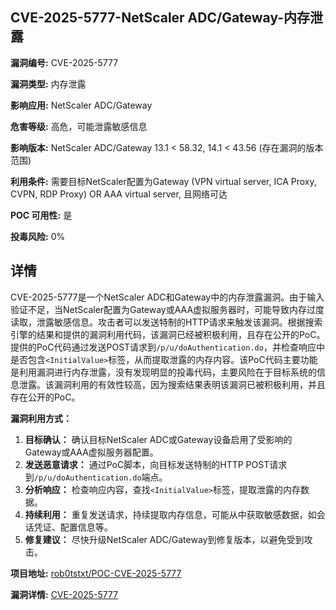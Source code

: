 ## CVE-2025-5777-NetScaler ADC/Gateway-内存泄露

**漏洞编号:** CVE-2025-5777

**漏洞类型:** 内存泄露

**影响应用:** NetScaler ADC/Gateway

**危害等级:** 高危，可能泄露敏感信息

**影响版本:** NetScaler ADC/Gateway 13.1 < 58.32, 14.1 < 43.56 (存在漏洞的版本范围)

**利用条件:** 需要目标NetScaler配置为Gateway (VPN virtual server, ICA Proxy, CVPN, RDP Proxy) OR AAA virtual server, 且网络可达

**POC 可用性:** 是

**投毒风险:** 0%

## 详情

CVE-2025-5777是一个NetScaler ADC和Gateway中的内存泄露漏洞。由于输入验证不足，当NetScaler配置为Gateway或AAA虚拟服务器时，可能导致内存过度读取，泄露敏感信息。攻击者可以发送特制的HTTP请求来触发该漏洞。根据搜索引擎的结果和提供的漏洞利用代码，该漏洞已经被积极利用，且存在公开的PoC。提供的PoC代码通过发送POST请求到`/p/u/doAuthentication.do`，并检查响应中是否包含`<InitialValue>`标签，从而提取泄露的内存内容。该PoC代码主要功能是利用漏洞进行内存泄露，没有发现明显的投毒代码，主要风险在于目标系统的信息泄露。该漏洞利用的有效性较高，因为搜索结果表明该漏洞已被积极利用，并且存在公开的PoC。

**漏洞利用方式：**

1.  **目标确认：** 确认目标NetScaler ADC或Gateway设备启用了受影响的Gateway或AAA虚拟服务器配置。
2.  **发送恶意请求：** 通过PoC脚本，向目标发送特制的HTTP POST请求到`/p/u/doAuthentication.do`端点。
3.  **分析响应：** 检查响应内容，查找`<InitialValue>`标签，提取泄露的内存数据。
4.  **持续利用：** 重复发送请求，持续提取内存信息，可能从中获取敏感数据，如会话凭证、配置信息等。
5.  **修复建议：** 尽快升级NetScaler ADC/Gateway到修复版本，以避免受到攻击。

**项目地址:** [rob0tstxt/POC-CVE-2025-5777](https://github.com/rob0tstxt/POC-CVE-2025-5777)

**漏洞详情:** [CVE-2025-5777](https://nvd.nist.gov/vuln/detail/CVE-2025-5777)